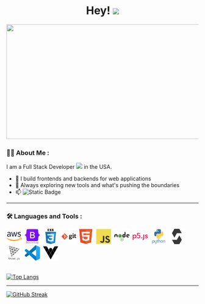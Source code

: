 <h1 align="center">Hey! <img src="https://media.giphy.com/media/hvRJCLFzcasrR4ia7z/giphy.gif" width="40"></h1>

<p align="center"><img src="https://media.giphy.com/media/dWesBcTLavkZuG35MI/giphy.gif" width="600" height="300"  /></p>

### 👨‍💻 About Me :
I am a Full Stack Developer <img src="https://media.giphy.com/media/WUlplcMpOCEmTGBtBW/giphy.gif" width="30"> in the USA.

- 🔭 I build frontends and backends for web applications
- 🌱 Always exploring new tools and what's pushing the boundaries
- 📫 ![Static Badge](https://img.shields.io/badge/-0xrDan-0xrDan?style=flat&logo=x&logoColor=black&labelColor=white&link=https%3A%2F%2Fwww.x.com%2Fin%2F0xrdan)

---
### :hammer_and_wrench: Languages and Tools :
<div>       
  <img src="https://github.com/devicons/devicon/blob/master/icons/amazonwebservices/amazonwebservices-original-wordmark.svg" title="AWS" alt="AWS" width="40" height="40"/>&nbsp;
  <img src="https://github.com/devicons/devicon/blob/master/icons/bootstrap/bootstrap-original-wordmark.svg"  title="Bootstrap" alt="Bootstrap" width="40" height="40"/>&nbsp;
  <img src="https://github.com/devicons/devicon/blob/master/icons/css3/css3-original-wordmark.svg"  title="CSS3" alt="CSS" width="40" height="40"/>&nbsp;
  <img src="https://github.com/devicons/devicon/blob/master/icons/git/git-original-wordmark.svg" title="Git" **alt="Git" width="40" height="40"/>
  <img src="https://github.com/devicons/devicon/blob/master/icons/html5/html5-original.svg" title="HTML5" alt="HTML" width="40" height="40"/>&nbsp;
  <img src="https://github.com/devicons/devicon/blob/master/icons/javascript/javascript-original.svg" title="JavaScript" alt="JavaScript" width="40" height="40"/>&nbsp;
  <img src="https://github.com/devicons/devicon/blob/master/icons/nodejs/nodejs-original-wordmark.svg" title="NodeJS" alt="NodeJS" width="40" height="40"/>&nbsp;
  <img src="https://github.com/devicons/devicon/blob/master/icons/p5js/p5js-original.svg"  title="p5js" alt="p5js" width="40" height="40"/>&nbsp;
  <img src="https://github.com/devicons/devicon/blob/master/icons/python/python-original-wordmark.svg"  title="Python" alt="Python" width="40" height="40"/>&nbsp;
  <img src="https://github.com/devicons/devicon/blob/master/icons/solidity/solidity-plain.svg"  title="Solidity" alt="Solidity" width="40" height="40"/>&nbsp;
  <img src="https://github.com/devicons/devicon/blob/master/icons/threejs/threejs-original-wordmark.svg"  title="Threejs" alt="Threejs" width="40" height="40"/>&nbsp;
  <img src="https://github.com/devicons/devicon/blob/master/icons/vscode/vscode-original.svg"  title="VSCode" alt="VSCode" width="40" height="40"/>&nbsp;
  <img src="https://github.com/devicons/devicon/blob/master/icons/vyper/vyper-plain.svg"  title="Vyper" alt="Vyper" width="40" height="40"/>&nbsp;<br/><br/>
</div>

[![Top Langs](https://github-readme-stats.vercel.app/api/top-langs/?username=0xrdan&layout=compact&theme=vision-friendly-dark)](https://github.com/0xrdan/github-readme-stats)

---

[![GitHub Streak](https://github-readme-streak-stats.herokuapp.com?user=0xrdan&theme=github-dark&date_format=%5BY.%5Dn.j&card_width=300)](https://git.io/streak-stats)
